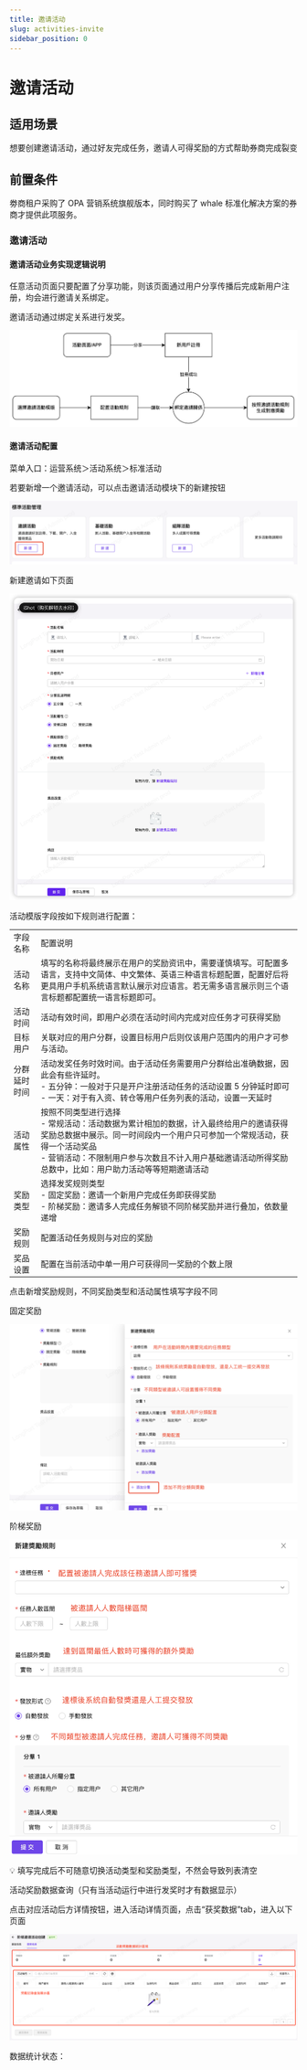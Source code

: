 ```yaml
---
title: 邀请活动
slug: activities-invite
sidebar_position: 0
---
```



# 邀请活动

## 适用场景

想要创建邀请活动，通过好友完成任务，邀请人可得奖励的方式帮助券商完成裂变

## 前置条件

劵商租户采购了 OPA 营销系统旗舰版本，同时购买了 whale 标准化解决方案的券商才提供此项服务。

### 邀请活动

#### 邀请活动业务实现逻辑说明

任意活动页面只要配置了分享功能，则该页面通过用户分享传播后完成新用户注册，均会进行邀请关系绑定。

邀请活动通过绑定关系进行发奖。

<img src="./assets/VwwXbFQWRomkzwx3Ri3cQ1KCnsd.png"/>

#### 邀请活动配置

菜单入口：运营系统＞活动系统＞标准活动

若要新增一个邀请活动，可以点击邀请活动模块下的新建按钮

<img src="./assets/I9jZb5I84oGoifxiDwHcbwiHnEg.png"/>

新建邀请如下页面

<img src="./assets/YNxfbL7VsoYiIgxQ0Lsc83Gknjc.png"/>

活动模版字段按如下规则进行配置：

|   |   |
|---|---|
|字段名称 | 配置说明|
|活动名称 | 填写的名称将最终展示在用户的奖励资讯中，需要谨慎填写。可配置多语言，支持中文简体、中文繁体、英语三种语言标题配置，配置好后将更具用户手机系统语言默认展示对应语言。若无需多语言展示则三个语言标题都配置统一语言标题即可。|
|活动时间 | 活动有效时间，即用户必须在活动时间内完成对应任务才可获得奖励|
|目标用户 | 关联对应的用户分群，设置目标用户后则仅该用户范围内的用户才可参与活动。|
|分群延时时间 | 活动发奖任务时效时间。由于活动任务需要用户分群给出准确数据，因此会有些许延时。<br/>- 五分钟：一般对于只是开户注册活动任务的活动设置 5 分钟延时即可<br/>- 一天：对于有入资、转仓等用户任务列表的活动，设置一天延时|
|活动属性 | 按照不同类型进行选择<br/>- 常规活动：活动数据为累计相加的数据，计入最终给用户的邀请获得奖励总数据中展示。同一时间段内一个用户只可参加一个常规活动，获得一个活动奖品<br/>- 营销活动：不限制用户参与次数且不计入用户基础邀请活动所得奖励总数中，比如：用户助力活动等等短期邀请活动|
|奖励类型 | 选择发奖规则类型<br/>- 固定奖励：邀请一个新用户完成任务即获得奖励<br/>- 阶梯奖励：邀请多人完成任务解锁不同阶梯奖励并进行叠加，依数量递增|
|奖励规则 | 配置活动任务规则与对应的奖励|
|奖品设置 | 配置在当前活动中单一用户可获得同一奖励的个数上限|

点击新增奖励规则，不同奖励类型和活动属性填写字段不同

固定奖励

<img src="./assets/VNxJbrWJzo5dLOxCK3DcsEyKnNc.png"/>

阶梯奖励

<img src="./assets/Bme9bo0Mco7SJfx6is5cuAs9nl4.png"/>

<div class="callout callout-bg-2 callout-border-2">
<p>💡 填写完成后不可随意切换活动类型和奖励类型，不然会导致列表清空</p>
</div>

活动奖励数据查询（只有当活动运行中进行发奖时才有数据显示）

点击对应活动后方详情按钮，进入活动详情页面，点击“获奖数据”tab，进入以下页面

<img src="./assets/YI57bWvcNo3Bn8xNcKOcXHgSnob.png"/>

数据统计状态：

